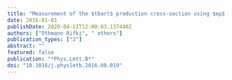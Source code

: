 ```yaml
---
title: "Measurement of the $tbart$ production cross-section using $eμ$ events with b-tagged jets in pp collisions at $sqrts$=13 TeV with the ATLAS detector"
date: 2016-01-01
publishDate: 2020-04-11T12:00:03.137440Z
authors: ["Othmane Rifki", " others"]
publication_types: ["2"]
abstract: ""
featured: false
publication: "*Phys.Lett.B*"
doi: "10.1016/j.physletb.2016.08.019"
---
```


